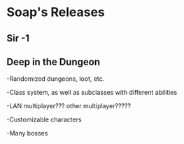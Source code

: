 # Soap's Releases

## Sir -1

## Deep in the Dungeon
-Randomized dungeons, loot, etc.

-Class system, as well as subclasses with different abilities

-LAN multiplayer??? other multiplayer?????

-Customizable characters

-Many bosses
